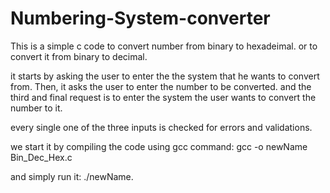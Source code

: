 # Numbering-System-converter

This is a simple c code to convert number from binary to hexadeimal.
or to  convert it from binary to decimal.

it starts by asking the user to enter the the system that he wants to convert from.
Then, it asks the user to enter the number to be converted.
and the third and final request is to enter the system the user wants to convert the number to it.

every single one of the three inputs is checked for errors and validations.

we start it by compiling the code using gcc command:
gcc -o newName Bin_Dec_Hex.c

and simply run it: ./newName. 
